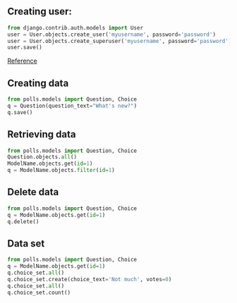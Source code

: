 ## Creating user:
```python
from django.contrib.auth.models import User
user = User.objects.create_user('myusername', password='password')
user = User.objects.create_superuser('myusername', password='password')
user.save()
```
[Reference](https://docs.djangoproject.com/en/2.0/ref/contrib/auth/)

## Creating data
```python
from polls.models import Question, Choice
q = Question(question_text="What's new?")
q.save()
```

## Retrieving data
```python
from polls.models import Question, Choice
Question.objects.all()
ModelName.objects.get(id=1)
q = ModelName.objects.filter(id=1)
```

## Delete data
```python
from polls.models import Question, Choice
q = ModelName.objects.get(id=1)
q.delete()
```

## Data set
```python
from polls.models import Question, Choice
q = ModelName.objects.get(id=1)
q.choice_set.all()
q.choice_set.create(choice_text='Not much', votes=0)
q.choice_set.all()
q.choice_set.count()
```

